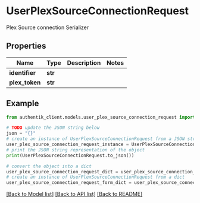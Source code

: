 # UserPlexSourceConnectionRequest

Plex Source connection Serializer

## Properties

Name | Type | Description | Notes
------------ | ------------- | ------------- | -------------
**identifier** | **str** |  | 
**plex_token** | **str** |  | 

## Example

```python
from authentik_client.models.user_plex_source_connection_request import UserPlexSourceConnectionRequest

# TODO update the JSON string below
json = "{}"
# create an instance of UserPlexSourceConnectionRequest from a JSON string
user_plex_source_connection_request_instance = UserPlexSourceConnectionRequest.from_json(json)
# print the JSON string representation of the object
print(UserPlexSourceConnectionRequest.to_json())

# convert the object into a dict
user_plex_source_connection_request_dict = user_plex_source_connection_request_instance.to_dict()
# create an instance of UserPlexSourceConnectionRequest from a dict
user_plex_source_connection_request_form_dict = user_plex_source_connection_request.from_dict(user_plex_source_connection_request_dict)
```
[[Back to Model list]](../README.md#documentation-for-models) [[Back to API list]](../README.md#documentation-for-api-endpoints) [[Back to README]](../README.md)


